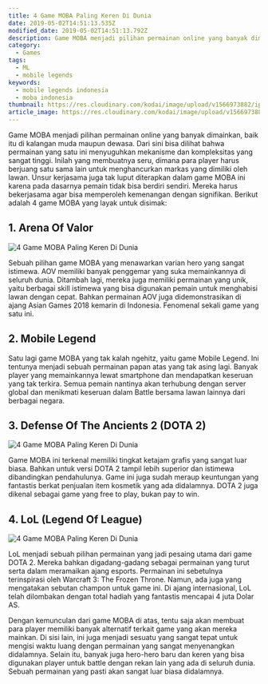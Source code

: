 ```yaml
---
title: 4 Game MOBA Paling Keren Di Dunia
date: 2019-05-02T14:51:13.535Z
modified_date: 2019-05-02T14:51:13.792Z
description: Game MOBA menjadi pilihan permainan online yang banyak dimainkan, baik itu di kalangan muda maupun dewasa. 
category:
  - Games
tags:
  - ML
  - mobile legends
keywords:
  - mobile legends indonesia
  - moba indonesia
thumbnail: https://res.cloudinary.com/kodai/image/upload/v1566973882/ip/4-game-moba-paling-keren-di-dunia-1-thun.jpg
article_image: https://res.cloudinary.com/kodai/image/upload/v1566973882/ip/4-game-moba-paling-keren-di-dunia-3.jpg
---
```

Game MOBA menjadi pilihan permainan online yang banyak dimainkan, baik itu di kalangan muda maupun dewasa. Dari sini bisa dilihat bahwa permainan yang satu ini menyuguhkan mekanisme dan kompleksitas yang sangat tinggi. Inilah yang membuatnya seru, dimana para player harus berjuang satu sama lain untuk menghancurkan markas yang dimiliki oleh lawan. Unsur kerjasama juga tak luput diterapkan dalam game MOBA ini karena pada dasarnya pemain tidak bisa berdiri sendiri. Mereka harus bekerjasama agar bisa memperoleh kemenangan dengan signifikan. Berikut adalah 4 game MOBA yang layak untuk disimak:



## 1. Arena Of Valor

![4 Game MOBA Paling Keren Di Dunia](https://res.cloudinary.com/kodai/image/upload/v1566973882/ip/4-game-moba-paling-keren-di-dunia-3.jpg)

Sebuah pilihan game MOBA yang menawarkan varian hero yang sangat istimewa. AOV memiliki banyak penggemar yang suka memainkannya di seluruh dunia. Ditambah lagi, mereka juga memiliki permainan yang unik, yaitu berbagai skill istimewa yang bisa digunakan pemain untuk menghabisi lawan dengan cepat. Bahkan permainan AOV juga didemonstrasikan di ajang Asian Games 2018 kemarin di Indonesia. Fenomenal sekali game yang satu ini.



## 2. Mobile Legend

Satu lagi game MOBA yang tak kalah ngehitz, yaitu game Mobile Legend. Ini tentunya menjadi sebuah permainan papan atas yang tak asing lagi. Banyak player yang memainkannya lewat smartphone dan mendapatkan keseruan yang tak terkira. Semua pemain nantinya akan terhubung dengan server global dan menikmati keseruan dalam Battle bersama lawan lainnya dari berbagai negara.



## 3.  Defense Of The Ancients 2 (DOTA 2)

![4 Game MOBA Paling Keren Di Dunia](https://res.cloudinary.com/kodai/image/upload/v1566973882/ip/4-game-moba-paling-keren-di-dunia-1.jpg)

Game MOBA ini terkenal memiliki tingkat ketajam grafis yang sangat luar biasa. Bahkan untuk versi DOTA 2 tampil lebih superior dan istimewa dibandingkan pendahulunya. Game ini juga sudah meraup keuntungan yang fantastis berkat penjualan item kosmetik yang ada didalamnya. DOTA 2 juga dikenal sebagai game yang free to play, bukan pay to win.



## 4. LoL (Legend Of League)

![4 Game MOBA Paling Keren Di Dunia](https://res.cloudinary.com/kodai/image/upload/v1566973882/ip/4-game-moba-paling-keren-di-dunia-2.jpg)

LoL menjadi sebuah pilihan permainan yang jadi pesaing utama dari game DOTA 2. Mereka bahkan digadang-gadang sebagai permainan yang turut serta dalam meramaikan ajang esports. Permainan ini sebetulnya terinspirasi oleh Warcraft 3: The Frozen Throne. Namun, ada juga yang mengatakan sebutan champon untuk game ini. Di ajang internasional, LoL telah dilombakan dengan total hadiah yang fantastis mencapai 4 juta Dolar AS.

Dengan kemunculan dari game MOBA di atas, tentu saja akan membuat para player memiliki banyak alternatif terkait game yang akan mereka mainkan. Di sisi lain, ini juga menjadi sesuatu yang sangat tepat untuk mengisi waktu luang dengan permainan yang sangat menyenangkan didalamnya. Selain itu, banyak juga hero-hero baru dan keren yang bisa digunakan player untuk battle dengan rekan lain yang ada di seluruh dunia. Sebuah permainan yang pasti akan sangat luar biasa didalamnya.
